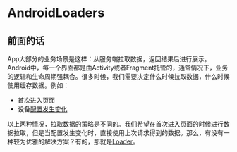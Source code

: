 # AndroidLoaders

## 前面的话

App大部分的业务场景是这样：从服务端拉取数据，返回结果后进行展示。Android中，每一个界面都是由Activity或者Fragment托管的，通常情况下，业务的逻辑和生命周期强耦合。很多时候，我们需要决定什么时候拉取数据，什么时候使用缓存数据。例如：

- 首次进入页面
- 设备[配置发生变化](http://developer.android.com/guide/topics/resources/runtime-changes.html?utm_campaign=adp_series_loaders_020216&utm_source=medium&utm_medium=blog)

以上两种情况，拉取数据的策略是不同的。我们希望在首次进入页面的时候进行数据拉取，但是当配置发生变化时，直接使用上次请求得到的数据。那么，有没有一种较为优雅的解决方案？有的，那就是[Loader](http://developer.android.com/guide/components/loaders.html)。
